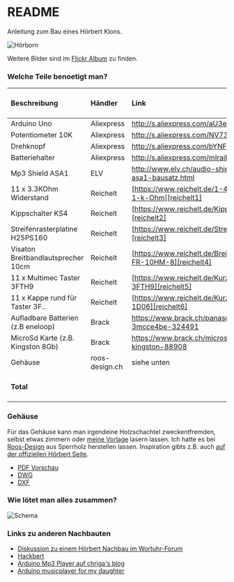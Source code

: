 # README #

Anleitung zum Bau eines Hörbert Klons.

![Hörborn](https://c2.staticflickr.com/8/7358/27122043443_22672eb855.jpg "Hörborn")

Weitere Bilder sind im [Flickr Album](https://www.flickr.com/gp/born/dSp205) zu finden.

### Welche Teile benoetigt man? ###

Beschreibung                       | Händler        | Link                                                                     | Preis pro Stück (ungefähr)
:---------                         | :-----         | :-------------------                                                     | -:
Arduino Uno                        | Aliexpress     | http://s.aliexpress.com/aU3emA32                                         | $3
Potentiometer 10K                  | Aliexpress     | http://s.aliexpress.com/NV73e6fy                                         | $1
Drehknopf                          | Aliexpress     | http://s.aliexpress.com/bYNFrqiq                                         | $1.5
Batteriehalter                     | Aliexpress     | http://s.aliexpress.com/mIraiEBz                                         | $1.5
Mp3 Shield ASA1                    | ELV            | http://www.elv.ch/audio-shield-fuer-arduino-asa1-bausatz.html            | CHF 20
11 x 3.3KOhm Widerstand            | Reichelt       | [https://www.reichelt.de/1-4W-5-1-0-k-Ohm-9-1-k-Ohm][reichelt1]          | EUR 0.1
Kippschalter KS4                   | Reichelt       | [https://www.reichelt.de/Kippschalter/KS-4][reichelt2]                   | EUR 1.5
Streifenrasterplatine H25PS160     | Reichelt       | [https://www.reichelt.de/Streifenraster/H25PS160][reichelt3]             | EUR 2
Visaton Breitbandlautsprecher 10cm | Reichelt       | [https://www.reichelt.de/Breitbandlautsprecher/VIS-FR-10HM-8][reichelt4] | EUR 1.6
11 x Multimec Taster 3FTH9         | Reichelt       | [https://www.reichelt.de/Kurzhubtaster/TASTER-3FTH9][reichelt5]          | EUR 1
11 x Kappe rund für Taster 3F..    | Reichelt       | [https://www.reichelt.de/Kurzhubtaster/KAPPE-1D06][reichelt6]            | EUR 0.25
Aufladbare Batterien (z.B eneloop) | Brack          | https://www.brack.ch/panasonic-eneloop-bk-3mcce4be-324491                | CHF 20
MicroSd Karte (z.B. Kingston 8Gb)  | Brack          | https://www.brack.ch/microsdhc-card-8gb-kingston-88908                   | CHF 6
Gehäuse                            | roos-design.ch | siehe unten                                                              | CHF 30
**Total**                          |                |                                                                          | ** ca. CHF 110**

### Gehäuse ###
Für das Gehäuse kann man irgendeine Holzschachtel zweckentfremden, selbst etwas zimmern oder [meine Vorlage](https://www.dropbox.com/s/fan26ac5f0buzio/H%C3%B6rborn.pdf?dl=0)  lasern lassen. Ich hatte es bei [Roos-Design](http://www.roos-design.ch) aus Sperrholz herstellen lassen. Inspiration gibts z.B. auch [auf der offiziellen Hörbert Seite](https://de-de.hoerbert.com/blog/de/design).

* [PDF Vorschau](https://www.dropbox.com/s/fan26ac5f0buzio/H%C3%B6rborn.pdf?dl=0) 
* [DWG](https://www.dropbox.com/s/1zb19kptnvq3p6d/h%C3%B6rborn.dwg?dl=0)
* [DXF](https://www.dropbox.com/s/5j3yvfxwj3fe5jw/h%C3%B6rborn.dxf?dl=0)

### Wie lötet man alles zusammen? ###
![Schema](https://dl.dropbox.com/s/0clr1rj6rry1rwn/hoerbornSchema.png "Schema")

### Links zu anderen Nachbauten ###
* [Diskussion zu einem Hörbert Nachbau im Wortuhr-Forum](http://diskussion.christians-bastel-laden.de/viewtopic.php?f=13&t=571&hilit=hörbert)
* [Hackbert](https://www.florian-wolters.de/blog/2015/12/29/hackbert-the-audio-player/)
* [Arduino Mp3 Player auf chriga's blog](http://chrigas.blogspot.ch/p/arduino_13.html)
* [Arduino musicplayer for my daughter](http://www.koelnerwasser.de/?p=617)

[reichelt1]: https://www.reichelt.de/1-4W-5-1-0-k-Ohm-9-1-k-Ohm/1-4W-3-3K/3/index.html?ACTION=3&GROUPID=3065&ARTICLE=1397&SEARCH=1%2F4W%203%2C3K&OFFSET=16&
[reichelt2]: https://www.reichelt.de/Kippschalter/KS-4/3/index.html?ACTION=3&GROUPID=3275&ARTICLE=9557&OFFSET=16&
[reichelt3]: https://www.reichelt.de/Streifenraster/H25PS160/3/index.html?ACTION=3&GROUPID=3373&ARTICLE=23953&OFFSET=16&
[reichelt4]: https://www.reichelt.de/Breitbandlautsprecher/VIS-FR-10HM-8/3/index.html?ACTION=3&GROUPID=3579&ARTICLE=66815&OFFSET=16&
[reichelt5]: https://www.reichelt.de/Kurzhubtaster/TASTER-3FTH9/3/index.html?ACTION=3&GROUPID=3278&ARTICLE=156904&OFFSET=16&
[reichelt6]: https://www.reichelt.de/Kurzhubtaster/KAPPE-1D06/3/index.html?ACTION=3&GROUPID=3278&ARTICLE=79709&OFFSET=16&